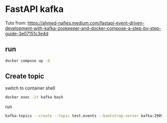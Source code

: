 # FastAPI kafka

Tuto from: https://ahmed-nafies.medium.com/fastapi-event-driven-development-with-kafka-zookeeper-and-docker-compose-a-step-by-step-guide-3e07151c3e4d

## run

```bash
docker compose up -d
```

## Create topic

switch to container shell

```bash
docker exec -it kafka bash
```

run

```bash
kafka-topics --create --topic test.events --bootstrap-server kafka:29092 --partitions 4 --replication-factor 1
```
